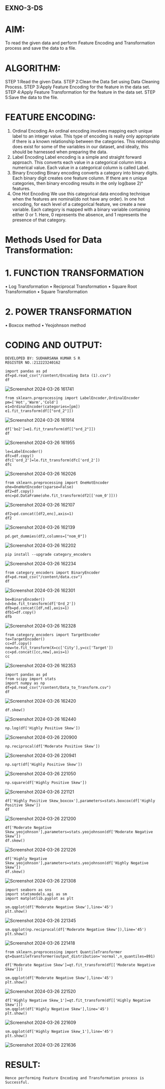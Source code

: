 ## EXNO-3-DS

# AIM:
To read the given data and perform Feature Encoding and Transformation process and save the data to a file.

# ALGORITHM:
STEP 1:Read the given Data.
STEP 2:Clean the Data Set using Data Cleaning Process.
STEP 3:Apply Feature Encoding for the feature in the data set.
STEP 4:Apply Feature Transformation for the feature in the data set.
STEP 5:Save the data to the file.

# FEATURE ENCODING:
1. Ordinal Encoding
An ordinal encoding involves mapping each unique label to an integer value. This type of encoding is really only appropriate if there is a known relationship between the categories. This relationship does exist for some of the variables in our dataset, and ideally, this should be harnessed when preparing the data.
2. Label Encoding
Label encoding is a simple and straight forward approach. This converts each value in a categorical column into a numerical value. Each value in a categorical column is called Label.
3. Binary Encoding
Binary encoding converts a category into binary digits. Each binary digit creates one feature column. If there are n unique categories, then binary encoding results in the only log(base 2)ⁿ features.
4. One Hot Encoding
We use this categorical data encoding technique when the features are nominal(do not have any order). In one hot encoding, for each level of a categorical feature, we create a new variable. Each category is mapped with a binary variable containing either 0 or 1. Here, 0 represents the absence, and 1 represents the presence of that category.

# Methods Used for Data Transformation:
  # 1. FUNCTION TRANSFORMATION
• Log Transformation
• Reciprocal Transformation
• Square Root Transformation
• Square Transformation
  # 2. POWER TRANSFORMATION
• Boxcox method
• Yeojohnson method

# CODING AND OUTPUT:
```
DEVELOPED BY: SUDHARSANA KUMAR S R
REGISTER NO.:212223240162
```
```
import pandas as pd
df=pd.read_csv("/content/Encoding Data (1).csv")
df
```
![Screenshot 2024-03-26 161741](https://github.com/Anusharonselva/EXNO-3-DS/assets/119405600/c037e654-423b-4490-9eb9-a3d95e8d13cd)

```
from sklearn.preprocessing import LabelEncoder,OrdinalEncoder
pm=['Hot','Warm','Cold']
e1=OrdinalEncoder(categories=[pm])
e1.fit_transform(df[["ord_2"]])
```
![Screenshot 2024-03-26 161914](https://github.com/Anusharonselva/EXNO-3-DS/assets/119405600/d803372f-942b-490f-990a-ad36c54de2ad)

```
df['bo2']=e1.fit_transform(df[["ord_2"]])
df
```
![Screenshot 2024-03-26 161955](https://github.com/Anusharonselva/EXNO-3-DS/assets/119405600/03f5ad08-dcd6-4b33-b552-c1d3790f1139)
```
le=LabelEncoder()
dfc=df.copy()
dfc['ord_2']=le.fit_transform(dfc['ord_2'])
dfc
```
![Screenshot 2024-03-26 162026](https://github.com/Anusharonselva/EXNO-3-DS/assets/119405600/4f0921b4-f25c-42ec-a293-9a47e03d46d6)
```
from sklearn.preprocessing import OneHotEncoder
ohe=OneHotEncoder(sparse=False)
df2=df.copy()
enc=pd.DataFrame(ohe.fit_transform(df2[['nom_0']]))
```
![Screenshot 2024-03-26 162107](https://github.com/Anusharonselva/EXNO-3-DS/assets/119405600/dc85fd3c-a18c-420a-a164-ad4eb2aaba1b)

```
df2=pd.concat([df2,enc],axis=1)
df2
```
![Screenshot 2024-03-26 162139](https://github.com/Anusharonselva/EXNO-3-DS/assets/119405600/aa1594a4-c6b5-48b5-ae8a-f898a499e65f)

```
pd.get_dummies(df2,columns=["nom_0"])
```
![Screenshot 2024-03-26 162202](https://github.com/Anusharonselva/EXNO-3-DS/assets/119405600/f3d37cf0-8738-4512-bb35-9c0ab1916bad)

```
pip install --upgrade category_encoders
```
![Screenshot 2024-03-26 162234](https://github.com/Anusharonselva/EXNO-3-DS/assets/119405600/4a980486-f04a-4083-b912-e98b8b4d7af5)
```
from category_encoders import BinaryEncoder
df=pd.read_csv("/content/data.csv")
df
```
![Screenshot 2024-03-26 162301](https://github.com/Anusharonselva/EXNO-3-DS/assets/119405600/febd56a0-ff6d-45ba-8a41-54764679b750)
```
be=BinaryEncoder()
nd=be.fit_transform(df['Ord_2'])
dfb=pd.concat([df,nd],axis=1)
dfb1=df.copy()
dfb
```
![Screenshot 2024-03-26 162328](https://github.com/Anusharonselva/EXNO-3-DS/assets/119405600/ef17f6b8-efb0-4d43-87ac-57427978f05e)

```
from category_encoders import TargetEncoder
te=TargetEncoder()
cc=df.copy()
new=te.fit_transform(X=cc['City'],y=cc['Target'])
cc=pd.concat([cc,new],axis=1)
cc
```
![Screenshot 2024-03-26 162353](https://github.com/Anusharonselva/EXNO-3-DS/assets/119405600/ee0ec54d-cf89-4470-9efb-af94d9a3df71)

```
import pandas as pd
from scipy import stats
import numpy as np
df=pd.read_csv("/content/Data_to_Transform.csv")
df
```
![Screenshot 2024-03-26 162420](https://github.com/Anusharonselva/EXNO-3-DS/assets/119405600/c96128f7-f4a5-4740-a2e3-e78e0538ba7c)

```
df.skew()
```
![Screenshot 2024-03-26 162440](https://github.com/Anusharonselva/EXNO-3-DS/assets/119405600/90fee750-9021-4e3c-b9c3-97e76b862e95)
```
np.log(df['Highly Positive Skew'])
```
![Screenshot 2024-03-26 220900](https://github.com/Anusharonselva/EXNO-3-DS/assets/119405600/f1386e36-d4a9-40d2-b68d-7b3b738822d8)
```
np.reciprocal(df['Moderate Positive Skew'])
```
 ![Screenshot 2024-03-26 220941](https://github.com/Anusharonselva/EXNO-3-DS/assets/119405600/a29c01bf-cf78-420f-bf77-db10934e0427)
```
np.sqrt(df['Highly Positive Skew'])
```
![Screenshot 2024-03-26 221050](https://github.com/Anusharonselva/EXNO-3-DS/assets/119405600/b977d6b3-ac32-43fb-9bdd-de83e10500ad)
```
np.square(df['Highly Positive Skew'])
```
![Screenshot 2024-03-26 221121](https://github.com/Anusharonselva/EXNO-3-DS/assets/119405600/7dfd945d-a7a2-488f-948f-608e1127ad28)
```
df['Highly Positive Skew_boxcox'],parameters=stats.boxcox(df['Highly Positive Skew'])
df
```
![Screenshot 2024-03-26 221200](https://github.com/Anusharonselva/EXNO-3-DS/assets/119405600/6468acc7-56ef-4f7b-8c3b-a0cf820f8268)
```
df['Moderate Negative Skew_yeojohnson'],parameters=stats.yeojohnson(df['Moderate Negative Skew'])
df.skew()
```
![Screenshot 2024-03-26 221226](https://github.com/Anusharonselva/EXNO-3-DS/assets/119405600/a488712a-5ccc-4cf6-a474-a24ecdd395fa)
```
df['Highly Negative Skew_yeojohnson'],parameters=stats.yeojohnson(df['Highly Negative Skew'])
df.skew()
```
![Screenshot 2024-03-26 221308](https://github.com/Anusharonselva/EXNO-3-DS/assets/119405600/6abbb9d2-eeb2-4406-b5b0-6ae5b7dc30b3)
```
import seaborn as sns
import statsmodels.api as sm
import matplotlib.pyplot as plt
```
```
sm.qqplot(df['Moderate Negative Skew'],line='45')
plt.show()
```
![Screenshot 2024-03-26 221345](https://github.com/Anusharonselva/EXNO-3-DS/assets/119405600/22aa1cb7-cd9b-4b0e-a90a-6cb60fb4775d)
```
sm.qqplot(np.reciprocal(df['Moderate Negative Skew']),line='45')
plt.show()
```
![Screenshot 2024-03-26 221418](https://github.com/Anusharonselva/EXNO-3-DS/assets/119405600/09c81b30-f0ed-41a4-8a05-6147ada9f4d1)
```
from sklearn.preprocessing import QuantileTransformer
qt=QuantileTransformer(output_distribution='normal',n_quantiles=891)
```
```
df['Moderate Negative Skew']=qt.fit_transform(df[['Moderate Negative Skew']])
```
```
sm.qqplot(df['Moderate Negative Skew'],line='45')
plt.show()
```
![Screenshot 2024-03-26 221520](https://github.com/Anusharonselva/EXNO-3-DS/assets/119405600/d1c59de7-ec1a-4c5c-a7ca-2a9638ff5843)
```
df['Highly Negative Skew_1']=qt.fit_transform(df[['Highly Negative Skew']])
sm.qqplot(df['Highly Negative Skew'],line='45')
plt.show()
```
![Screenshot 2024-03-26 221609](https://github.com/Anusharonselva/EXNO-3-DS/assets/119405600/22ec7075-48d8-4f5b-a2c0-28131b6e5fa2)
```
sm.qqplot(df['Highly Negative Skew_1'],line='45')
plt.show()
```
![Screenshot 2024-03-26 221636](https://github.com/Anusharonselva/EXNO-3-DS/assets/119405600/2d67db86-a44c-47f4-8205-b86e67de97ae)


# RESULT:
    Hence performing Feature Encoding and Transformation process is Successful.
